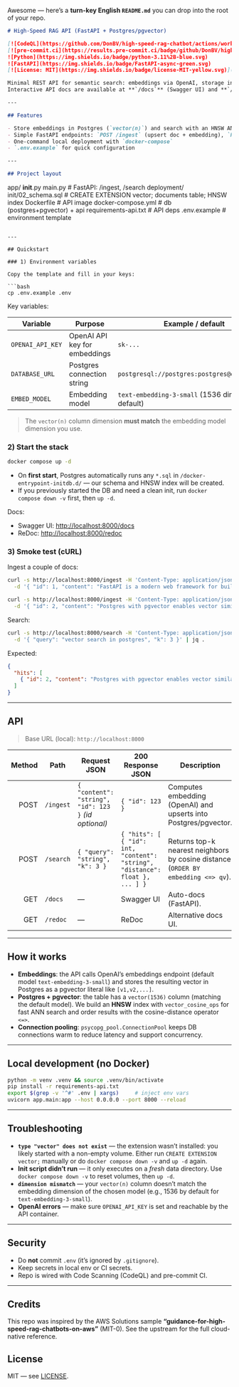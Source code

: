 Awesome — here’s a **turn-key English `README.md`** you can drop into the root of your repo.

```markdown
# High-Speed RAG API (FastAPI + Postgres/pgvector)

[![CodeQL](https://github.com/DonBV/high-speed-rag-chatbot/actions/workflows/codeql.yml/badge.svg?branch=main)](https://github.com/DonBV/high-speed-rag-chatbot/actions/workflows/codeql.yml)
[![pre-commit.ci](https://results.pre-commit.ci/badge/github/DonBV/high-speed-rag-chatbot/main.svg)](https://results.pre-commit.ci/latest/github/DonBV/high-speed-rag-chatbot/main)
![Python](https://img.shields.io/badge/python-3.11%2B-blue.svg)
![FastAPI](https://img.shields.io/badge/FastAPI-async-green.svg)
[![License: MIT](https://img.shields.io/badge/license-MIT-yellow.svg)](./LICENSE)

Minimal REST API for semantic search: embeddings via OpenAI, storage in **Postgres + pgvector** with an **HNSW** index, and ranking with the `<=>` distance operator. One-command local start with Docker Compose.
Interactive API docs are available at **`/docs`** (Swagger UI) and **`/redoc`** (ReDoc).

---

## Features

- Store embeddings in Postgres (`vector(n)`) and search with an HNSW ANN index
- Simple FastAPI endpoints: `POST /ingest` (upsert doc + embedding), `POST /search` (k-NN by cosine distance)
- One-command local deployment with `docker-compose`
- `.env.example` for quick configuration

---

## Project layout

```

app/
**init**.py
main.py               # FastAPI: /ingest, /search
deployment/
init/02\_schema.sql    # CREATE EXTENSION vector; documents table; HNSW index
Dockerfile              # API image
docker-compose.yml      # db (postgres+pgvector) + api
requirements-api.txt    # API deps
.env.example            # environment template

````

---

## Quickstart

### 1) Environment variables

Copy the template and fill in your keys:

```bash
cp .env.example .env
````

Key variables:

| Variable         | Purpose                       | Example / default                               |
| ---------------- | ----------------------------- | ----------------------------------------------- |
| `OPENAI_API_KEY` | OpenAI API key for embeddings | `sk-...`                                        |
| `DATABASE_URL`   | Postgres connection string    | `postgresql://postgres:postgres@db:5432/rag`    |
| `EMBED_MODEL`    | Embedding model               | `text-embedding-3-small` (1536 dims by default) |

> The `vector(n)` column dimension **must match** the embedding model dimension you use.

### 2) Start the stack

```bash
docker compose up -d
```

* On **first start**, Postgres automatically runs any `*.sql` in `/docker-entrypoint-initdb.d/` — our schema and HNSW index will be created.
* If you previously started the DB and need a clean init, run `docker compose down -v` first, then `up -d`.

Docs:

* Swagger UI: [http://localhost:8000/docs](http://localhost:8000/docs)
* ReDoc: [http://localhost:8000/redoc](http://localhost:8000/redoc)

### 3) Smoke test (cURL)

Ingest a couple of docs:

```bash
curl -s http://localhost:8000/ingest -H 'Content-Type: application/json' \
  -d '{ "id": 1, "content": "FastAPI is a modern web framework for building APIs" }'

curl -s http://localhost:8000/ingest -H 'Content-Type: application/json' \
  -d '{ "id": 2, "content": "Postgres with pgvector enables vector similarity search" }'
```

Search:

```bash
curl -s http://localhost:8000/search -H 'Content-Type: application/json' \
  -d '{ "query": "vector search in postgres", "k": 3 }' | jq .
```

Expected:

```json
{
  "hits": [
    { "id": 2, "content": "Postgres with pgvector enables vector similarity search", "distance": 0.12 }
  ]
}
```

---

## API

> Base URL (local): `http://localhost:8000`

| Method | Path      | Request JSON                                         | 200 Response JSON                                                            | Description                                                                       |
| -----: | --------- | ---------------------------------------------------- | ---------------------------------------------------------------------------- | --------------------------------------------------------------------------------- |
|   POST | `/ingest` | `{ "content": "string", "id": 123 }` *(id optional)* | `{ "id": 123 }`                                                              | Computes embedding (OpenAI) and upserts into Postgres/pgvector.                   |
|   POST | `/search` | `{ "query": "string", "k": 3 }`                      | `{ "hits": [ { "id": int, "content": "string", "distance": float }, ... ] }` | Returns top-k nearest neighbors by cosine distance (`ORDER BY embedding <=> qv`). |
|    GET | `/docs`   | —                                                    | Swagger UI                                                                   | Auto-docs (FastAPI).                                                              |
|    GET | `/redoc`  | —                                                    | ReDoc                                                                        | Alternative docs UI.                                                              |

---

## How it works

* **Embeddings**: the API calls OpenAI’s embeddings endpoint (default model `text-embedding-3-small`) and stores the resulting vector in Postgres as a pgvector literal like `[v1,v2,...]`.
* **Postgres + pgvector**: the table has a `vector(1536)` column (matching the default model). We build an **HNSW** index with `vector_cosine_ops` for fast ANN search and order results with the cosine-distance operator `<=>`.
* **Connection pooling**: `psycopg_pool.ConnectionPool` keeps DB connections warm to reduce latency and support concurrency.

---

## Local development (no Docker)

```bash
python -m venv .venv && source .venv/bin/activate
pip install -r requirements-api.txt
export $(grep -v '^#' .env | xargs)     # inject env vars
uvicorn app.main:app --host 0.0.0.0 --port 8000 --reload
```

---

## Troubleshooting

* **`type "vector" does not exist`** — the extension wasn’t installed: you likely started with a non-empty volume. Either run `CREATE EXTENSION vector;` manually or do `docker compose down -v` and `up -d` again.
* **Init script didn’t run** — it only executes on a *fresh* data directory. Use `docker compose down -v` to reset volumes, then `up -d`.
* **`dimension mismatch`** — your `vector(n)` column doesn’t match the embedding dimension of the chosen model (e.g., 1536 by default for `text-embedding-3-small`).
* **OpenAI errors** — make sure `OPENAI_API_KEY` is set and reachable by the API container.

---

## Security

* Do **not** commit `.env` (it’s ignored by `.gitignore`).
* Keep secrets in local env or CI secrets.
* Repo is wired with Code Scanning (CodeQL) and pre-commit CI.

---

## Credits

This repo was inspired by the AWS Solutions sample **“guidance-for-high-speed-rag-chatbots-on-aws”** (MIT-0). See the upstream for the full cloud-native reference.

## License

MIT — see [LICENSE](./LICENSE).
